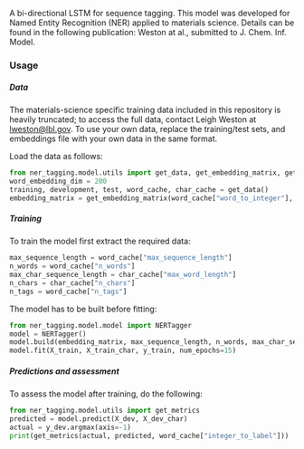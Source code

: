 A bi-directional LSTM for sequence tagging. This model was developed for Named Entity Recognition (NER) applied to materials science. Details can be found in the following publication: Weston at al., submitted to J. Chem. Inf. Model.

### Usage

##### Data

The materials-science specific training data included in this repository is heavily truncated; to access the full data, contact Leigh Weston at lweston@lbl.gov. To use your own data, replace the training/test sets, and embeddings file with your own data in the same format. 

Load the data as follows:
```python
from ner_tagging.model.utils import get_data, get_embedding_matrix, get_metrics
word_embedding_dim = 200
training, development, test, word_cache, char_cache = get_data()
embedding_matrix = get_embedding_matrix(word_cache["word_to_integer"], word_embedding_dim)
```

##### Training

To train the model first extract the required data:

```python
max_sequence_length = word_cache["max_sequence_length"]
n_words = word_cache["n_words"]
max_char_sequence_length = char_cache["max_word_length"]
n_chars = char_cache["n_chars"]
n_tags = word_cache["n_tags"]
```

The model has to be built before fitting:

```python
from ner_tagging.model.model import NERTagger
model = NERTagger()
model.build(embedding_matrix, max_sequence_length, n_words, max_char_sequence_length, n_chars, n_tags)
model.fit(X_train, X_train_char, y_train, num_epochs=15)
```

##### Predictions and assessment

To assess the model after training, do the following:

```python
from ner_tagging.model.utils import get_metrics
predicted = model.predict(X_dev, X_dev_char)
actual = y_dev.argmax(axis=-1)
print(get_metrics(actual, predicted, word_cache["integer_to_label"]))
```




